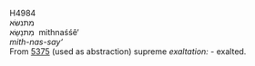 <body>
  <p>H4984<br>  מתנשּׂא  <br> מִתנַשֵּׂא  ‎  mithnaśśê‘  <br><i>mith-nas-say‘ </i><br>From <a href="h5375.htm">5375</a>  (used as abstraction) supreme <i>exaltation: - </i>exalted.<br></p>
 </body>